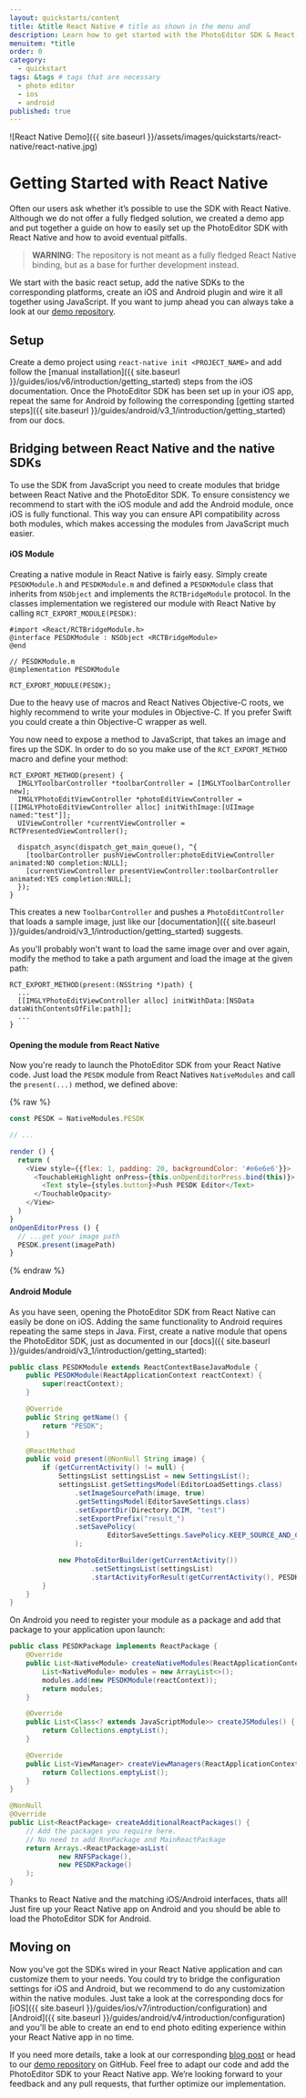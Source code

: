 ```yaml
---
layout: quickstarts/content
title: &title React Native # title as shown in the menu and
description: Learn how to get started with the PhotoEditor SDK & React-Native and how to swiftly integrate the SDK into a React-Native application with this Quick Start.
menuitem: *title
order: 0
category:
  - quickstart
tags: &tags # tags that are necessary
  - photo editor
  - ios
  - android
published: true
---
```


![React Native Demo]({{ site.baseurl }}/assets/images/quickstarts/react-native/react-native.jpg)

# Getting Started with React Native

Often our users ask whether it’s possible to use the SDK with React Native. Although we do not offer a fully fledged solution, we created a demo app and put together a guide on how to easily set up the PhotoEditor SDK with React Native and how to avoid eventual pitfalls.

>**WARNING**: The repository is not meant as a fully fledged React Native binding, but as a base for further development instead.


We start with the basic react setup, add the native SDKs to the corresponding platforms, create an iOS and Android plugin and wire it all together using JavaScript. If you want to jump ahead you can always take a look at our [demo repository](https://github.com/imgly/pesdk-react-native-demo).

## Setup

Create a demo project using `react-native init <PROJECT_NAME>` and add follow the [manual installation]({{ site.baseurl }}/guides/ios/v6/introduction/getting_started) steps from the iOS documentation. Once the PhotoEditor SDK has been set up in your iOS app, repeat the same for Android by following the corresponding [getting started steps]({{ site.baseurl }}/guides/android/v3_1/introduction/getting_started) from our docs.

## Bridging between React Native and the native SDKs

To use the SDK from JavaScript you need to create modules that bridge between React Native and the PhotoEditor SDK. To ensure consistency we recommend to start with the iOS module and add the Android module, once iOS is fully functional. This way you can ensure API compatibility across both modules, which makes accessing the modules from JavaScript much easier.

#### iOS Module

Creating a native module in React Native is fairly easy. Simply create `PESDKModule.h` and `PESDKModule.m` and defined a `PESDKModule` class that inherits from `NSObject` and implements the `RCTBridgeModule` protocol. In the classes implementation we registered our module with React Native by calling `RCT_EXPORT_MODULE(PESDK)`:

```objc
#import <React/RCTBridgeModule.h>
@interface PESDKModule : NSObject <RCTBridgeModule>
@end

// PESDKModule.m
@implementation PESDKModule

RCT_EXPORT_MODULE(PESDK);
```

Due to the heavy use of macros and React Natives Objective-C roots, we highly recommend to write your modules in Objective-C. If you prefer Swift you could create a thin Objective-C wrapper as well.

You now need to expose a method to JavaScript, that takes an image and fires up the SDK. In order to do so you make use of the `RCT_EXPORT_METHOD` macro and define your method:

```objc
RCT_EXPORT_METHOD(present) {
  IMGLYToolbarController *toolbarController = [IMGLYToolbarController new];
  IMGLYPhotoEditViewController *photoEditViewController = [[IMGLYPhotoEditViewController alloc] initWithImage:[UIImage named:"test"]];
  UIViewController *currentViewController = RCTPresentedViewController();

  dispatch_async(dispatch_get_main_queue(), ^{
    [toolbarController pushViewController:photoEditViewController animated:NO completion:NULL];
    [currentViewController presentViewController:toolbarController animated:YES completion:NULL];
  });
}
```

This creates a new `ToolbarController` and pushes a `PhotoEditController` that loads a sample image, just like our [documentation]({{ site.baseurl }}/guides/android/v3_1/introduction/getting_started) suggests.

As you'll probably won't want to load the same image over and over again, modify the method to take a path argument and load the image at the given path:
```objc
RCT_EXPORT_METHOD(present:(NSString *)path) {
  ...
  [[IMGLYPhotoEditViewController alloc] initWithData:[NSData dataWithContentsOfFile:path]];
  ...
}
```

#### Opening the module from React Native

Now you're ready to launch the PhotoEditor SDK from your React Native code. Just load the `PESDK` module from React Natives `NativeModules` and call the `present(...)` method, we defined above:

{% raw %}
```javascript
const PESDK = NativeModules.PESDK

// ...

render () {
  return (
    <View style={{flex: 1, padding: 20, backgroundColor: '#e6e6e6'}}>
      <TouchableHighlight onPress={this.onOpenEditorPress.bind(this)}>
        <Text style={styles.button}>Push PESDK Editor</Text>
      </TouchableOpacity>
    </View>
  )
}
onOpenEditorPress () {
  // ...get your image path
  PESDK.present(imagePath)
}
```
{% endraw %}

#### Android Module

As you have seen, opening the PhotoEditor SDK from React Native can easily be done on iOS. Adding the same functionality to Android requires repeating the same steps in Java. First, create a native module that opens the PhotoEditor SDK, just as documented in our [docs]({{ site.baseurl }}/guides/android/v3_1/introduction/getting_started):

```java
public class PESDKModule extends ReactContextBaseJavaModule {
    public PESDKModule(ReactApplicationContext reactContext) {
        super(reactContext);
    }

    @Override
    public String getName() {
        return "PESDK";
    }

    @ReactMethod
    public void present(@NonNull String image) {
        if (getCurrentActivity() != null) {
            SettingsList settingsList = new SettingsList();
            settingsList.getSettingsModel(EditorLoadSettings.class)
                .setImageSourcePath(image, true)
                .getSettingsModel(EditorSaveSettings.class)
                .setExportDir(Directory.DCIM, "test")
                .setExportPrefix("result_")
                .setSavePolicy(
                        EditorSaveSettings.SavePolicy.KEEP_SOURCE_AND_CREATE_ALWAYS_OUTPUT
                );

            new PhotoEditorBuilder(getCurrentActivity())
                    .setSettingsList(settingsList)
                    .startActivityForResult(getCurrentActivity(), PESDK_EDITOR_RESULT);
        }
    }
}
```

On Android you need to register your module as a package and add that package to your application upon launch:

```java
public class PESDKPackage implements ReactPackage {
    @Override
    public List<NativeModule> createNativeModules(ReactApplicationContext reactContext) {
        List<NativeModule> modules = new ArrayList<>();
        modules.add(new PESDKModule(reactContext));
        return modules;
    }

    @Override
    public List<Class<? extends JavaScriptModule>> createJSModules() {
        return Collections.emptyList();
    }

    @Override
    public List<ViewManager> createViewManagers(ReactApplicationContext reactContext) {
        return Collections.emptyList();
    }
}
```

```java
@NonNull
@Override
public List<ReactPackage> createAdditionalReactPackages() {
    // Add the packages you require here.
    // No need to add RnnPackage and MainReactPackage
    return Arrays.<ReactPackage>asList(
            new RNFSPackage(),
            new PESDKPackage()
    );
}
```

Thanks to React Native and the matching iOS/Android interfaces, thats all! Just fire up your React Native app on Android and you should be able to load the PhotoEditor SDK for Android.

## Moving on

Now you've got the SDKs wired in your React Native application and can customize them to your needs. You could try to bridge the configuration settings for iOS and Android, but we recommend to do any customization within the native modules. Just take a look at the corresponding docs for [iOS]({{ site.baseurl }}/guides/ios/v7/introduction/configuration) and [Android]({{ site.baseurl }}/guides/android/v4/introduction/configuration) and you'll be able to create an end to end photo editing experience within your React Native app in no time.

If you need more details, take a look at our corresponding [blog post](https://blog.photoeditorsdk.com/photoeditor-sdk-react-native-15179c589a55) or head to our [demo repository](https://github.com/imgly/pesdk-react-native-demo) on GitHub. Feel free to adapt our code and add the PhotoEditor SDK to your React Native app. We’re looking forward to your feedback and any pull requests, that further optimize our implementation.
